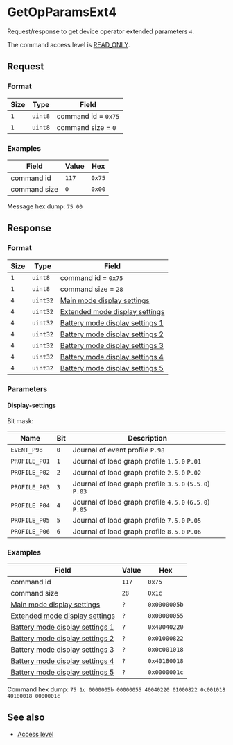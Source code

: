 # GetOpParamsExt4

Request/response to get device operator extended parameters `4`.

The command access level is [READ_ONLY](../basics.md#command-access-level).


## Request

### Format

| Size | Type    | Field               |
| ---- | ------- | ------------------- |
| `1`  | `uint8` | command id = `0x75` |
| `1`  | `uint8` | command size = `0`  |

### Examples

| Field        | Value | Hex    |
| ------------ | ----- | ------ |
| command id   | `117` | `0x75` |
| command size | `0`   | `0x00` |

Message hex dump: `75 00`


## Response

### Format

| Size | Type     | Field                                                                  |
| ---- | -------- | ---------------------------------------------------------------------- |
| `1`  | `uint8`  | command id = `0x75`                                                    |
| `1`  | `uint8`  | command size = `28`                                                    |
| `4`  | `uint32` | [Main mode display settings](#display-settings)                        |
| `4`  | `uint32` | [Extended mode display settings](#display-settings)                    |
| `4`  | `uint32` | [Battery mode display settings 1](./GetOpParams.md#display-settings-1) |
| `4`  | `uint32` | [Battery mode display settings 2](./GetOpParams.md#display-settings-2) |
| `4`  | `uint32` | [Battery mode display settings 3](./GetOpParams.md#display-settings-3) |
| `4`  | `uint32` | [Battery mode display settings 4](./GetOpParams.md#display-settings-4) |
| `4`  | `uint32` | [Battery mode display settings 5](#display-settings)                   |

### Parameters

#### Display-settings

Bit mask:

| Name          | Bit | Description                                            |
| ------------- | --- | ------------------------------------------------------ |
| `EVENT_P98`   | `0` | Journal of event profile `P.98`                        |
| `PROFILE_P01` | `1` | Journal of load graph profile `1.5.0` `P.01`           |
| `PROFILE_P02` | `2` | Journal of load graph profile `2.5.0` `P.02`           |
| `PROFILE_P03` | `3` | Journal of load graph profile `3.5.0` (`5.5.0`) `P.03` |
| `PROFILE_P04` | `4` | Journal of load graph profile `4.5.0` (`6.5.0`) `P.05` |
| `PROFILE_P05` | `5` | Journal of load graph profile `7.5.0` `P.05`           |
| `PROFILE_P06` | `6` | Journal of load graph profile `8.5.0` `P.06`           |

### Examples

| Field                                                                  | Value | Hex          |
| ---------------------------------------------------------------------- | ----- | ------------ |
| command id                                                             | `117` | `0x75`       |
| command size                                                           | `28`  | `0x1c`       |
| [Main mode display settings](#display-settings)                        | `?`   | `0x0000005b` |
| [Extended mode display settings](#display-settings)                    | `?`   | `0x00000055` |
| [Battery mode display settings 1](./GetOpParams.md#display-settings-1) | `?`   | `0x40040220` |
| [Battery mode display settings 2](./GetOpParams.md#display-settings-2) | `?`   | `0x01000822` |
| [Battery mode display settings 3](./GetOpParams.md#display-settings-3) | `?`   | `0x0c001018` |
| [Battery mode display settings 4](./GetOpParams.md#display-settings-4) | `?`   | `0x40180018` |
| [Battery mode display settings 5](#display-settings)                   | `?`   | `0x0000001c` |

Command hex dump: `75 1c 0000005b 00000055 40040220 01000822 0c001018 40180018 0000001c`


## See also

* [Access level](../basics.md#command-access-level)
